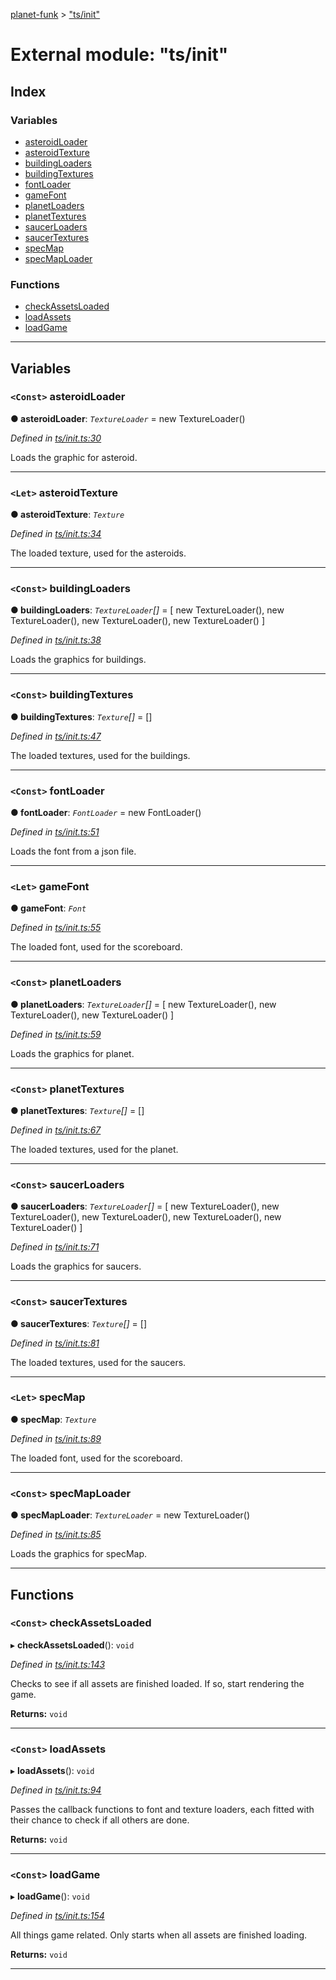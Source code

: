 [planet-funk](../README.md) > ["ts/init"](../modules/_ts_init_.md)

# External module: "ts/init"

## Index

### Variables

* [asteroidLoader](_ts_init_.md#asteroidloader)
* [asteroidTexture](_ts_init_.md#asteroidtexture)
* [buildingLoaders](_ts_init_.md#buildingloaders)
* [buildingTextures](_ts_init_.md#buildingtextures)
* [fontLoader](_ts_init_.md#fontloader)
* [gameFont](_ts_init_.md#gamefont)
* [planetLoaders](_ts_init_.md#planetloaders)
* [planetTextures](_ts_init_.md#planettextures)
* [saucerLoaders](_ts_init_.md#saucerloaders)
* [saucerTextures](_ts_init_.md#saucertextures)
* [specMap](_ts_init_.md#specmap)
* [specMapLoader](_ts_init_.md#specmaploader)

### Functions

* [checkAssetsLoaded](_ts_init_.md#checkassetsloaded)
* [loadAssets](_ts_init_.md#loadassets)
* [loadGame](_ts_init_.md#loadgame)

---

## Variables

<a id="asteroidloader"></a>

### `<Const>` asteroidLoader

**● asteroidLoader**: *`TextureLoader`* =  new TextureLoader()

*Defined in [ts/init.ts:30](https://github.com/WilliamRADFunk/planet-funk/blob/05e0e7f/src/ts/init.ts#L30)*

Loads the graphic for asteroid.

___
<a id="asteroidtexture"></a>

### `<Let>` asteroidTexture

**● asteroidTexture**: *`Texture`*

*Defined in [ts/init.ts:34](https://github.com/WilliamRADFunk/planet-funk/blob/05e0e7f/src/ts/init.ts#L34)*

The loaded texture, used for the asteroids.

___
<a id="buildingloaders"></a>

### `<Const>` buildingLoaders

**● buildingLoaders**: *`TextureLoader`[]* =  [
    new TextureLoader(),
    new TextureLoader(),
    new TextureLoader(),
    new TextureLoader()
]

*Defined in [ts/init.ts:38](https://github.com/WilliamRADFunk/planet-funk/blob/05e0e7f/src/ts/init.ts#L38)*

Loads the graphics for buildings.

___
<a id="buildingtextures"></a>

### `<Const>` buildingTextures

**● buildingTextures**: *`Texture`[]* =  []

*Defined in [ts/init.ts:47](https://github.com/WilliamRADFunk/planet-funk/blob/05e0e7f/src/ts/init.ts#L47)*

The loaded textures, used for the buildings.

___
<a id="fontloader"></a>

### `<Const>` fontLoader

**● fontLoader**: *`FontLoader`* =  new FontLoader()

*Defined in [ts/init.ts:51](https://github.com/WilliamRADFunk/planet-funk/blob/05e0e7f/src/ts/init.ts#L51)*

Loads the font from a json file.

___
<a id="gamefont"></a>

### `<Let>` gameFont

**● gameFont**: *`Font`*

*Defined in [ts/init.ts:55](https://github.com/WilliamRADFunk/planet-funk/blob/05e0e7f/src/ts/init.ts#L55)*

The loaded font, used for the scoreboard.

___
<a id="planetloaders"></a>

### `<Const>` planetLoaders

**● planetLoaders**: *`TextureLoader`[]* =  [
    new TextureLoader(),
    new TextureLoader(),
    new TextureLoader()
]

*Defined in [ts/init.ts:59](https://github.com/WilliamRADFunk/planet-funk/blob/05e0e7f/src/ts/init.ts#L59)*

Loads the graphics for planet.

___
<a id="planettextures"></a>

### `<Const>` planetTextures

**● planetTextures**: *`Texture`[]* =  []

*Defined in [ts/init.ts:67](https://github.com/WilliamRADFunk/planet-funk/blob/05e0e7f/src/ts/init.ts#L67)*

The loaded textures, used for the planet.

___
<a id="saucerloaders"></a>

### `<Const>` saucerLoaders

**● saucerLoaders**: *`TextureLoader`[]* =  [
    new TextureLoader(),
    new TextureLoader(),
    new TextureLoader(),
    new TextureLoader(),
    new TextureLoader()
]

*Defined in [ts/init.ts:71](https://github.com/WilliamRADFunk/planet-funk/blob/05e0e7f/src/ts/init.ts#L71)*

Loads the graphics for saucers.

___
<a id="saucertextures"></a>

### `<Const>` saucerTextures

**● saucerTextures**: *`Texture`[]* =  []

*Defined in [ts/init.ts:81](https://github.com/WilliamRADFunk/planet-funk/blob/05e0e7f/src/ts/init.ts#L81)*

The loaded textures, used for the saucers.

___
<a id="specmap"></a>

### `<Let>` specMap

**● specMap**: *`Texture`*

*Defined in [ts/init.ts:89](https://github.com/WilliamRADFunk/planet-funk/blob/05e0e7f/src/ts/init.ts#L89)*

The loaded font, used for the scoreboard.

___
<a id="specmaploader"></a>

### `<Const>` specMapLoader

**● specMapLoader**: *`TextureLoader`* =  new TextureLoader()

*Defined in [ts/init.ts:85](https://github.com/WilliamRADFunk/planet-funk/blob/05e0e7f/src/ts/init.ts#L85)*

Loads the graphics for specMap.

___

## Functions

<a id="checkassetsloaded"></a>

### `<Const>` checkAssetsLoaded

▸ **checkAssetsLoaded**(): `void`

*Defined in [ts/init.ts:143](https://github.com/WilliamRADFunk/planet-funk/blob/05e0e7f/src/ts/init.ts#L143)*

Checks to see if all assets are finished loaded. If so, start rendering the game.

**Returns:** `void`

___
<a id="loadassets"></a>

### `<Const>` loadAssets

▸ **loadAssets**(): `void`

*Defined in [ts/init.ts:94](https://github.com/WilliamRADFunk/planet-funk/blob/05e0e7f/src/ts/init.ts#L94)*

Passes the callback functions to font and texture loaders, each fitted with their chance to check if all others are done.

**Returns:** `void`

___
<a id="loadgame"></a>

### `<Const>` loadGame

▸ **loadGame**(): `void`

*Defined in [ts/init.ts:154](https://github.com/WilliamRADFunk/planet-funk/blob/05e0e7f/src/ts/init.ts#L154)*

All things game related. Only starts when all assets are finished loading.

**Returns:** `void`

___

